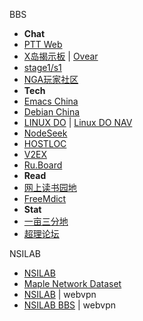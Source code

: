 
BBS
- **Chat**
- [PTT Web](https://pttweb.tw/)
- [X岛揭示板](https://www.nmbxd1.com/Forum) | [Ovear](https://ovear.info/)
- [stage1/s1](https://bbs.saraba1st.com/2b/forum.php)
- [NGA玩家社区](https://ngabbs.com/)
- **Tech**
- [Emacs China](https://emacs-china.org/)
- [Debian China](https://forums.debiancn.org/)
- [LINUX DO](https://linux.do/) | [Linux DO NAV](https://nav.linux.do/)
- [NodeSeek](https://www.nodeseek.com/)
- [HOSTLOC](https://hostloc.com/forum.php)
- [V2EX](https://www.v2ex.com/)
- [Ru.Board](https://forum.ru-board.com/)
- **Read**
- [网上读书园地](https://www.readfree.net/bbs/)
- [FreeMdict](https://forum.freemdict.com/)
- **Stat**
- [一亩三分地](https://www.1point3acres.com/bbs/)
- [超理论坛](https://chaoli.club/)

NSILAB
- [NSILAB](https://maple.nefu.edu.cn/lab/)
- [Maple Network Dataset](https://maple.nefu.edu.cn/)
- [NSILAB](https://ctf.webvpn.nefu.edu.cn/) | webvpn
- [NSILAB BBS](https://ctf.webvpn.nefu.edu.cn/bbs/) | webvpn